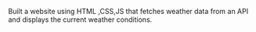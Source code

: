 Built a website using HTML ,CSS,JS that fetches weather data from an API and displays the current weather conditions.
